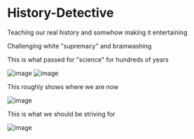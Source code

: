 # History-Detective
Teaching our real history and somwhow making it entertaining

Challenging white "supremacy" and brainwashing

This is what passed for "science" for hundreds of years

![image](https://github.com/historyJen/History-Detective/assets/136774052/01faaa34-6709-4c8d-92ee-f31724e942ec) ![image](https://github.com/historyJen/History-Detective/assets/136774052/7ac6b5d8-fba8-4216-be8a-3134c06b3f10)






This roughly shows where we are now

![image](https://github.com/historyJen/History-Detective/assets/136774052/54fe90f4-d9d4-4db9-991c-80ebff1d6ac0)




This is what we should be striving for

![image](https://github.com/historyJen/History-Detective/assets/136774052/17d64585-48ae-4459-a17c-9dd283a69a0b)








